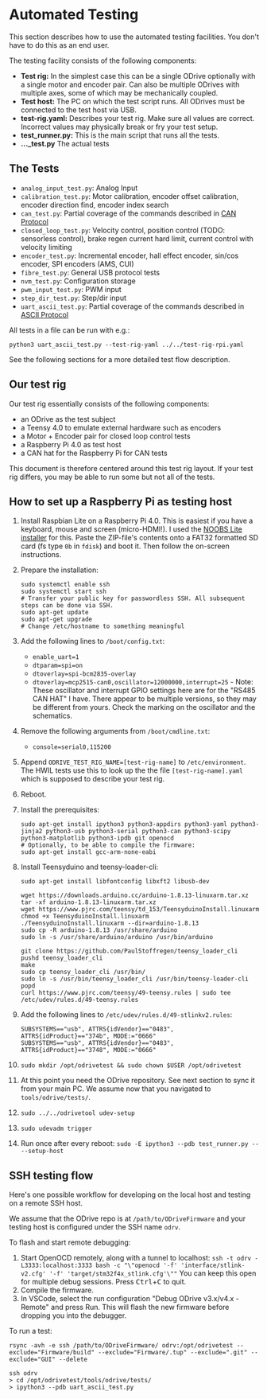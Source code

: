 # Automated Testing

This section describes how to use the automated testing facilities.
You don't have to do this as an end user.

The testing facility consists of the following components:
 * **Test rig:** In the simplest case this can be a single ODrive optionally with a single motor and encoder pair. Can also be multiple ODrives with multiple axes, some of which may be mechanically coupled.
 * **Test host:** The PC on which the test script runs. All ODrives must be connected to the test host via USB.
 * **test-rig.yaml:** Describes your test rig. Make sure all values are correct. Incorrect values may physically break or fry your test setup.
 * **test_runner.py:** This is the main script that runs all the tests.
 * **..._test.py** The actual tests

## The Tests

 - `analog_input_test.py`: Analog Input
 - `calibration_test.py`: Motor calibration, encoder offset calibration, encoder direction find, encoder index search
 - `can_test.py`: Partial coverage of the commands described in [CAN Protocol](can-protocol)
 - `closed_loop_test.py`: Velocity control, position control (TODO: sensorless control), brake regen current hard limit, current control with velocity limiting
 - `encoder_test.py`: Incremental encoder, hall effect encoder, sin/cos encoder, SPI encoders (AMS, CUI)
 - `fibre_test.py`: General USB protocol tests
 - `nvm_test.py`: Configuration storage
 - `pwm_input_test.py`: PWM input
 - `step_dir_test.py`: Step/dir input
 - `uart_ascii_test.py`: Partial coverage of the commands described in [ASCII Protocol](ascii-protocol)

All tests in a file can be run with e.g.:

    python3 uart_ascii_test.py --test-rig-yaml ../../test-rig-rpi.yaml

See the following sections for a more detailed test flow description.

## Our test rig

Our test rig essentially consists of the following components:

 - an ODrive as the test subject
 - a Teensy 4.0 to emulate external hardware such as encoders
 - a Motor + Encoder pair for closed loop control tests
 - a Raspberry Pi 4.0 as test host
 - a CAN hat for the Raspberry Pi for CAN tests

This document is therefore centered around this test rig layout.
If your test rig differs, you may be able to run some but not all of the tests.

## How to set up a Raspberry Pi as testing host

 1. Install Raspbian Lite on a Raspberry Pi 4.0. This is easiest if you have a keyboard, mouse and screen (micro-HDMI!). I used the [NOOBS Lite installer](https://www.raspberrypi.org/downloads/noobs/) for this. Paste the ZIP-file's contents onto a FAT32 formatted SD card (fs type `0b` in `fdisk`) and boot it. Then follow the on-screen instructions.
 2. Prepare the installation:
 
        sudo systemctl enable ssh
        sudo systemctl start ssh
        # Transfer your public key for passwordless SSH. All subsequent steps can be done via SSH.
        sudo apt-get update
        sudo apt-get upgrade
        # Change /etc/hostname to something meaningful

 3. Add the following lines to `/boot/config.txt`:
    - `enable_uart=1`
    - `dtparam=spi=on`
    - `dtoverlay=spi-bcm2835-overlay`
    - `dtoverlay=mcp2515-can0,oscillator=12000000,interrupt=25` - Note: These oscillator and interrupt GPIO settings here are for the "RS485 CAN HAT" I have. There appear to be multiple versions, so they may be different from yours. Check the marking on the oscillator and the schematics.

 4. Remove the following arguments from `/boot/cmdline.txt`:
    - `console=serial0,115200`

 5. Append `ODRIVE_TEST_RIG_NAME=[test-rig-name]` to `/etc/environment`. The HWIL tests use this to look up the the file `[test-rig-name].yaml` which is supposed to describe your test rig.

 6. Reboot.

 7. Install the prerequisites:

        sudo apt-get install ipython3 python3-appdirs python3-yaml python3-jinja2 python3-usb python3-serial python3-can python3-scipy python3-matplotlib python3-ipdb git openocd
        # Optionally, to be able to compile the firmware:
        sudo apt-get install gcc-arm-none-eabi

 8. Install Teensyduino and teensy-loader-cli:

        sudo apt-get install libfontconfig libxft2 libusb-dev

        wget https://downloads.arduino.cc/arduino-1.8.13-linuxarm.tar.xz
        tar -xf arduino-1.8.13-linuxarm.tar.xz
        wget https://www.pjrc.com/teensy/td_153/TeensyduinoInstall.linuxarm
        chmod +x TeensyduinoInstall.linuxarm
        ./TeensyduinoInstall.linuxarm --dir=arduino-1.8.13
        sudo cp -R arduino-1.8.13 /usr/share/arduino
        sudo ln -s /usr/share/arduino/arduino /usr/bin/arduino
        
        git clone https://github.com/PaulStoffregen/teensy_loader_cli
        pushd teensy_loader_cli
        make
        sudo cp teensy_loader_cli /usr/bin/
        sudo ln -s /usr/bin/teensy_loader_cli /usr/bin/teensy-loader-cli
        popd
        curl https://www.pjrc.com/teensy/49-teensy.rules | sudo tee /etc/udev/rules.d/49-teensy.rules

 9. Add the following lines to `/etc/udev/rules.d/49-stlinkv2.rules`:

        SUBSYSTEMS=="usb", ATTRS{idVendor}=="0483", ATTRS{idProduct}=="374b", MODE:="0666"
        SUBSYSTEMS=="usb", ATTRS{idVendor}=="0483", ATTRS{idProduct}=="3748", MODE:="0666"

 10. `sudo mkdir /opt/odrivetest && sudo chown $USER /opt/odrivetest`

 11. At this point you need the ODrive repository. See next section to sync it from your main PC. We assume now that you navigated to `tools/odrive/tests/`.

 12. `sudo ../../odrivetool udev-setup`

 13. `sudo udevadm trigger`

 14. Run once after every reboot: `sudo -E ipython3 --pdb test_runner.py -- --setup-host`

## SSH testing flow

Here's one possible workflow for developing on the local host and testing on a remote SSH host.

We assume that the ODrive repo is at `/path/to/ODriveFirmware` and your testing host is configured under the SSH name `odrv`.

To flash and start remote debugging:

 1. Start OpenOCD remotely, along with a tunnel to localhost: `ssh -t odrv -L3333:localhost:3333 bash -c "\"openocd '-f' 'interface/stlink-v2.cfg' '-f' 'target/stm32f4x_stlink.cfg'\""`
    You can keep this open for multiple debug sessions. Press <kbd>Ctrl</kbd>+<kbd>C</kbd> to quit.
 2. Compile the firmware.
 3. In VSCode, select the run configuration "Debug ODrive v3.x/v4.x - Remote" and press Run. This will flash the new firmware before dropping you into the debugger.

To run a test:

    rsync -avh -e ssh /path/to/ODriveFirmware/ odrv:/opt/odrivetest --exclude="Firmware/build" --exclude="Firmware/.tup" --exclude=".git" --exclude="GUI" --delete

    ssh odrv
    > cd /opt/odrivetest/tools/odrive/tests/
    > ipython3 --pdb uart_ascii_test.py

